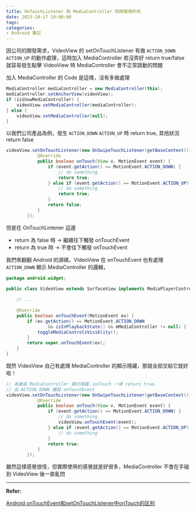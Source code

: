 ```yaml
---
title: OnTouchListener 與 MediaController 同時使用的坑
date: 2023-10-17 10:00:00
tags:
categories:
- Android 筆記
---
```


因公司的開發需求，VideoView 的 setOnTouchListener 有做 `ACTION_DOWN` `ACTION_UP` 的動作處理，這時加入 MediaController 若沒弄好 return true/false 就容易發生點擊 VideoView 時 MediaController 會不正常跳動的問題

<!--more-->

加入 MediaController 的 Code 是這樣，沒有多做處理

```java
MediaController mediaController = new MediaController(this);
mediaController.setAnchorView(videoView);
if (isShowMediaController) {
    videoView.setMediaController(mediaController);
} else {
    videoView.setMediaController(null);
}
```

以我們公司產品為例，發生 `ACTION_DOWN` `ACTION_UP` 時 return true, 其他狀況 return false

```java
videoView.setOnTouchListener(new OnSwipeTouchListener(getBaseContext()) {
            @Override
            public boolean onTouch(View v, MotionEvent event) {
                if (event.getAction() == MotionEvent.ACTION_DOWN) {
                    // do something
                    return true;
                } else if (event.getAction() == MotionEvent.ACTION_UP) {
                    // do something
                    return true;
                }
                return false;
            }
        });
```

但是在 OnTouchLintener 這邊 
- return 為 false 時 -> 繼續往下觸發 onTouchEvent
- return 為 true 時 -> 不會往下觸發 onTouchEvent

我們來翻翻 Android 的源碼，VideoView 在 onTouchEvent 也有處理 `ACTION_DOWN` 顯示 MediaController 的邏輯，

```java
package android.widget;

public class VideoView extends SurfaceView implements MediaPlayerControl, SubtitleController.Anchor {
  
    // ...
  
    @Override
    public boolean onTouchEvent(MotionEvent ev) {
        if (ev.getAction() == MotionEvent.ACTION_DOWN
                && isInPlaybackState() && mMediaController != null) {
            toggleMediaControlsVisiblity();
        }
        return super.onTouchEvent(ev);
    }
}
```

既然 VideoView 自己有處理 MediaController 的顯示隱藏，那就全部交給它就好啦！

```java
// 為兼容 MediaController 顯示隱藏，onTouch 一律 return true，
// 由 ACTION_DOWN 觸發 onTouchEvent
videoView.setOnTouchListener(new OnSwipeTouchListener(getBaseContext()) {
            @Override
            public boolean onTouch(View v, MotionEvent event) {
                if (event.getAction() == MotionEvent.ACTION_DOWN) {
                    // do something
                    videoView.onTouchEvent(event);
                } else if (event.getAction() == MotionEvent.ACTION_UP) {
                    // do something
                }
                return true;
            }
        });
```

雖然這樣感覺很怪，但實際使用的感覺就是好很多，MediaController 不會在手碰到 VideoView 後一直亂閃

---

**Refer:**

[Android onTouchEvent和setOnTouchListener中onTouch的区别](https://blog.csdn.net/shineflowers/article/details/41080435)